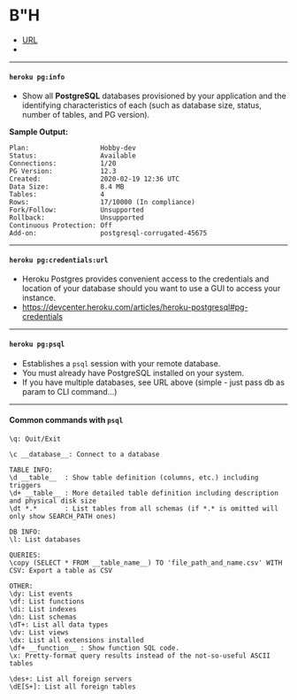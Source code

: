 # B"H


- [URL](https://devcenter.heroku.com/articles/heroku-postgresql#using-the-cli)
- [](https://gist.github.com/Kartones/dd3ff5ec5ea238d4c546)



---

#### `heroku pg:info` 
- Show all **PostgreSQL** databases provisioned by your application and the identifying characteristics of each (such as database size, status, number of tables, and PG version).

**Sample Output:**
```
Plan:                  Hobby-dev
Status:                Available
Connections:           1/20
PG Version:            12.3
Created:               2020-02-19 12:36 UTC
Data Size:             8.4 MB
Tables:                4
Rows:                  17/10000 (In compliance)
Fork/Follow:           Unsupported
Rollback:              Unsupported
Continuous Protection: Off
Add-on:                postgresql-corrugated-45675
```


---

#### `heroku pg:credentials:url`
- Heroku Postgres provides convenient access to the credentials and location of your database should you want to use a GUI to access your instance.
- https://devcenter.heroku.com/articles/heroku-postgresql#pg-credentials




---

#### `heroku pg:psql`
- Establishes a `psql` session with your remote database.
- You must already have PostgreSQL installed on your system.
- If you have multiple databases, see URL above (simple - just pass db as param to CLI command...)


--- 

#### Common commands with `psql`

```
\q: Quit/Exit

\c __database__: Connect to a database

TABLE INFO:
\d __table__  : Show table definition (columns, etc.) including triggers
\d+ __table__ : More detailed table definition including description and physical disk size
\dt *.*       : List tables from all schemas (if *.* is omitted will only show SEARCH_PATH ones)

DB INFO:
\l: List databases

QUERIES:
\copy (SELECT * FROM __table_name__) TO 'file_path_and_name.csv' WITH CSV: Export a table as CSV

OTHER:
\dy: List events
\df: List functions
\di: List indexes
\dn: List schemas
\dT+: List all data types
\dv: List views
\dx: List all extensions installed
\df+ __function__ : Show function SQL code.
\x: Pretty-format query results instead of the not-so-useful ASCII tables

\des+: List all foreign servers
\dE[S+]: List all foreign tables
```
